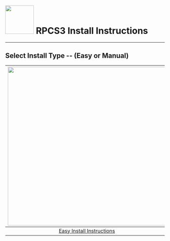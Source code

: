 # <img width="90" src="https://github.com/dylanhale/ScorebugMods/blob/main/assets/images/RPCS3.png"> RPCS3 Install Instructions

------

## Select Install Type -- (Easy or Manual)

| <img width="500" src="https://github.com/dylanhale/ScorebugMods/blob/main/assets/images/EasyInstall.png"> | <img width="500" src="https://github.com/dylanhale/ScorebugMods/blob/main/assets/images/ManualInstall.png"> |
| :---: | :---: |
|                                       [Easy Install Instructions](https://github.com/dylanhale/ScorebugMods/blob/main/assets/Install%20Instructions/RPCS3%20Install%20Instructions/Easy%20Install/index.md) | [Manual Install Instructions](https://github.com/dylanhale/ScorebugMods/blob/main/assets/Install%20Instructions/RPCS3%20Install%20Instructions/Individual/index.md) |
